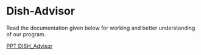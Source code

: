 # Dish-Advisor
Read the documentation given below for working and better understanding of our program. 

[PPT DISH_Advisor](https://view.officeapps.live.com/op/view.aspx?src=https%3A%2F%2Fraw.githubusercontent.com%2FVatsal0313%2FDish-Advisor%2Fmain%2F21DCE034-21DCE036-DISH_Advisor.pptx&wdOrigin=BROWSELINK)
